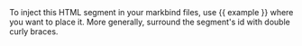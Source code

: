 <variable moduleName="example">
To inject this HTML segment in your markbind files, use {{ example }} where you want to place it.
More generally, surround the segment's id with double curly braces.
</variable>
